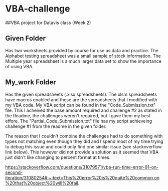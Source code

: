 # VBA-challenge
##VBA project for Datavis class (Week 2)

## Given Folder
Has two worksheets provided by course for use as data and practice. The Alphabet testing spreadsheet was a small sample of stock information. The Multiple year spreadsheet is a much larger data set to show the importance of using VBA.

## My_work Folder
Has the given spreadsheets (.xlsx spreadsheets). The xlsm spreadsheets have macros enabled and these are the spreadsheets that I modified with my VBA code. My VBA script can be found in the "Code_Submission.txt" file. This I acheived the base amount required and challenge #2 as stated in the Readme, the challenges weren't required, but I gave them my best effore. The "Partial_Code_Submission.txt" file has my script achieveing challenge #1 from the readme in the given folder.

The reason that I couldn't combine the challenges had to do something with types not matching even though they did and I spend most of my time trying to debug this issue and could only find one similar issue (see stackoverflow link below). This however did not provide a solution as it seemed that VBA just didn't like changing to percent format at times.

https://stackoverflow.com/questions/31079571/vba-run-time-error-91-on-second-iteration/31080254#:~:text=This%20error%20is%20quite%20common,on%20that%20object%20will%20fail.
